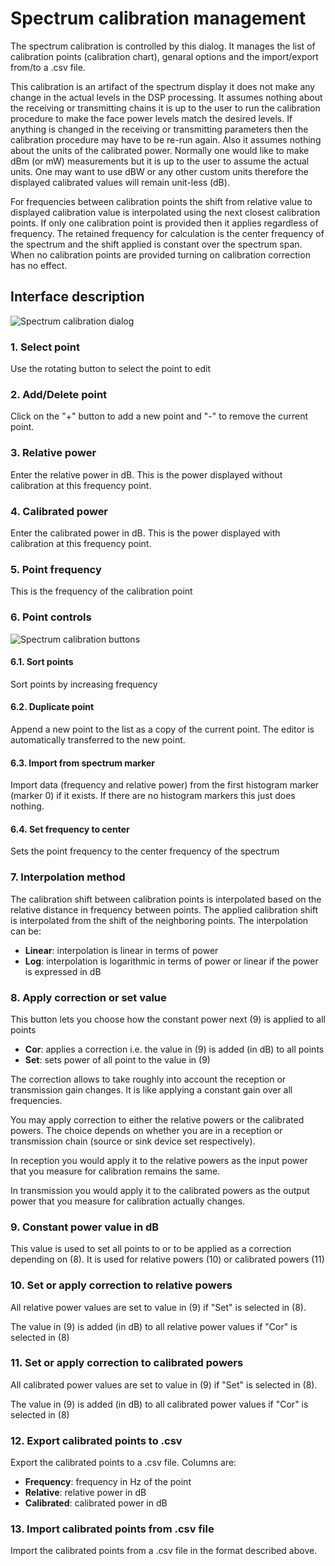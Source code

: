 <h1>Spectrum calibration management</h1>

The spectrum calibration is controlled by this dialog. It manages the list of calibration points (calibration chart), genaral options and the import/export from/to a .csv file.

This calibration is an artifact of the spectrum display it does not make any change in the actual levels in the DSP processing. It assumes nothing about the receiving or transmitting chains it is up to the user to run the calibration procedure to make the face power levels match the desired levels. If anything is changed in the receiving or transmitting parameters then the calibration procedure may have to be re-run again. Also it assumes nothing about the units of the calibrated power. Normally one would like to make dBm (or mW) measurements but it is up to the user to assume the actual units. One may want to use dBW or any other custom units therefore the displayed calibrated values will remain unit-less (dB).

For frequencies between calibration points the shift from relative value to displayed calibration value is interpolated using the next closest calibration points. If only one calibration point is provided then it applies regardless of frequency. The retained frequency for calculation is the center frequency of the spectrum and the shift applied is constant over the spectrum span. When no calibration points are provided turning on calibration correction has no effect.

<h2>Interface description</h2>

![Spectrum calibration dialog](../doc/img/Spectrum_Calibration_dialog.png)

<h3>1. Select point</h3>

Use the rotating button to select the point to edit

<h3>2. Add/Delete point</h3>

Click on the "+" button to add a new point and "-" to remove the current point.

<h3>3. Relative power</h3>

Enter the relative power in dB. This is the power displayed without calibration at this frequency point.

<h3>4. Calibrated power</h3>

Enter the calibrated power in dB. This is the power displayed with calibration at this frequency point.

<h3>5. Point frequency</h3>

This is the frequency of the calibration point

<h3>6. Point controls</h3>

![Spectrum calibration buttons](../doc/img/Spectrum_Calibration_buttons.png)

<h4>6.1. Sort points</h4>

Sort points by increasing frequency

<h4>6.2. Duplicate point</h4>

Append a new point to the list as a copy of the current point. The editor is automatically transferred to the new point.

<h4>6.3. Import from spectrum marker</h4>

Import data (frequency and relative power) from the first histogram marker (marker 0) if it exists. If there are no histogram markers this just does nothing.

<h4>6.4. Set frequency to center</h4>

Sets the point frequency to the center frequency of the spectrum

<h3>7. Interpolation method</h3>

The calibration shift between calibration points is interpolated based on the relative distance in frequency between points. The applied calibration shift is interpolated from the shift of the neighboring points. The interpolation can be:

  - **Linear**: interpolation is linear in terms of power
  - **Log**: interpolation is logarithmic in terms of power or linear if the power is expressed in dB

<h3>8. Apply correction or set value</h3>

This button lets you choose how the constant power next (9) is applied to all points

  - **Cor**: applies a correction i.e. the value in (9) is added (in dB) to all points
  - **Set**: sets power of all point to the value in (9)

The correction allows to take roughly into account the reception or transmission gain changes. It is like applying a constant gain over all frequencies.

You may apply correction to either the relative powers or the calibrated powers. The choice depends on whether you are in a reception or transmission chain (source or sink device set respectively).

In reception you would apply it to the relative powers as the input power that you measure for calibration remains the same.

In transmission you would apply it to the calibrated powers as the output power that you measure for calibration actually changes.

<h3>9. Constant power value in dB</h3>

This value is used to set all points to or to be applied as a correction depending on (8). It is used for relative powers (10) or calibrated powers (11)

<h3>10. Set or apply correction to relative powers</h3>

All relative power values are set to value in (9) if "Set" is selected in (8).

The value in (9) is added (in dB) to all relative power values if "Cor" is selected in (8)

<h3>11. Set or apply correction to calibrated powers</h3>

All calibrated power values are set to value in (9) if "Set" is selected in (8).

The value in (9) is added (in dB) to all calibrated power values if "Cor" is selected in (8)

<h3>12. Export calibrated points to .csv</h3>

Export the calibrated points to a .csv file. Columns are:

  - **Frequency**: frequency in Hz of the point
  - **Relative**: relative power in dB
  - **Calibrated**: calibrated power in dB

<h3>13. Import calibrated points from .csv file</h3>

Import the calibrated points from a .csv file in the format described above.
